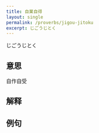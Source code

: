 ```yaml
---
title: 自業自得
layout: single
permalink: /proverbs/jigou-jitoku
excerpt: じごうじとく
---
```


じごうじとく

## 意思

自作自受

## 解释

## 例句

